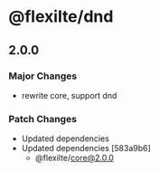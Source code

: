 # @flexilte/dnd

## 2.0.0

### Major Changes

- rewrite core, support dnd

### Patch Changes

- Updated dependencies
- Updated dependencies [583a9b6]
  - @flexilte/core@2.0.0
